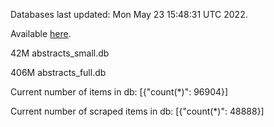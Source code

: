 Databases last updated: Mon May 23 15:48:31 UTC 2022. 

Available [here](https://github.com/cbeauhilton/ash-db/releases).


42M	abstracts_small.db

406M	abstracts_full.db

Current number of items in db:
[{"count(*)": 96904}]

Current number of scraped items in db:
[{"count(*)": 48888}]
